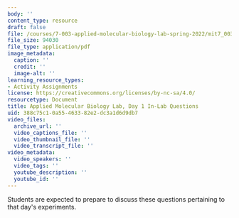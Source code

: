 ```yaml
---
body: ''
content_type: resource
draft: false
file: /courses/7-003-applied-molecular-biology-lab-spring-2022/mit7_003_s22_day01_ilq.pdf
file_size: 94030
file_type: application/pdf
image_metadata:
  caption: ''
  credit: ''
  image-alt: ''
learning_resource_types:
- Activity Assignments
license: https://creativecommons.org/licenses/by-nc-sa/4.0/
resourcetype: Document
title: Applied Molecular Biology Lab, Day 1 In-Lab Questions
uid: 388c75c1-0a55-4633-82e2-dc3a1d6d9db7
video_files:
  archive_url: ''
  video_captions_file: ''
  video_thumbnail_file: ''
  video_transcript_file: ''
video_metadata:
  video_speakers: ''
  video_tags: ''
  youtube_description: ''
  youtube_id: ''
---
```

Students are expected to prepare to discuss these questions pertaining to that day's experiments.